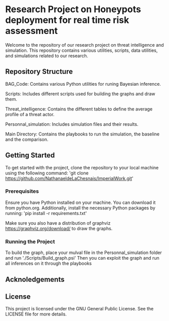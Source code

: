 # Research Project on Honeypots deployment for real time risk assessment
Welcome to the repository of our research project on threat intelligence and simulation. This repository contains various utilities, scripts, data utilities, and simulations related to our research.

## Repository Structure
BAG_Code: Contains various Python utilities for runing Bayesian inference.

Scripts: Includes different scripts used for building the graphs and draw them.

Threat_intelligence: Contains the different tables to define the average profile of a threat actor.

Personnal_simulation: Includes simulation files and their results.

Main Directory: Contains the playbooks to run the simulation, the baseline and the comparison.

## Getting Started
To get started with the project, clone the repository to your local machine using the following command:
'git clone https://github.com/NathanaeldeLaChesnais/ImperialWork.git'

### Prerequisites
Ensure you have Python installed on your machine. You can download it from python.org.
Additionally, install the necessary Python packages by running:
'pip install -r requirements.txt'

Make sure you also have a distribution of graphviz https://graphviz.org/download/ to draw the graphs.

### Running the Project
To build the graph, place your mulval file in the Personnal_simulation folder and run './Scripts/Build_graph.psi'
Then you can exploit the graph and run all inferences on it through the playbooks

## Acknoledgements


## License
This project is licensed under the GNU General Public License. See the LICENSE file for more details.

